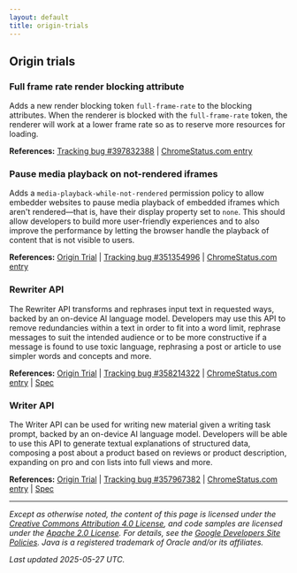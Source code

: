 ```yaml
---
layout: default
title: origin-trials
---
```


## Origin trials

### Full frame rate render blocking attribute

Adds a new render blocking token `full-frame-rate` to the blocking attributes. When the renderer is blocked with the `full-frame-rate` token, the renderer will work at a lower frame rate so as to reserve more resources for loading.

**References:** [Tracking bug #397832388](https://bugs.chromium.org/p/chromium/issues/detail?id=397832388) | [ChromeStatus.com entry](https://chromestatus.com/feature/5109023781429248)

### Pause media playback on not-rendered iframes

Adds a `media-playback-while-not-rendered` permission policy to allow embedder websites to pause media playback of embedded iframes which aren't rendered—that is, have their display property set to `none`. This should allow developers to build more user-friendly experiences and to also improve the performance by letting the browser handle the playback of content that is not visible to users.

**References:** [Origin Trial](https://developer.chrome.com/origintrials/#/trials/active) | [Tracking bug #351354996](https://bugs.chromium.org/p/chromium/issues/detail?id=351354996) | [ChromeStatus.com entry](https://chromestatus.com/feature/5082854470868992)

### Rewriter API

The Rewriter API transforms and rephrases input text in requested ways, backed by an on-device AI language model. Developers may use this API to remove redundancies within a text in order to fit into a word limit, rephrase messages to suit the intended audience or to be more constructive if a message is found to use toxic language, rephrasing a post or article to use simpler words and concepts and more.

**References:** [Origin Trial](https://developer.chrome.com/origintrials/#/trials/active) | [Tracking bug #358214322](https://bugs.chromium.org/p/chromium/issues/detail?id=358214322) | [ChromeStatus.com entry](https://chromestatus.com/feature/5089854436556800) | [Spec](https://wicg.github.io/rewriter-api/)

### Writer API

The Writer API can be used for writing new material given a writing task prompt, backed by an on-device AI language model. Developers will be able to use this API to generate textual explanations of structured data, composing a post about a product based on reviews or product description, expanding on pro and con lists into full views and more.

**References:** [Origin Trial](https://developer.chrome.com/origintrials/#/trials/active) | [Tracking bug #357967382](https://bugs.chromium.org/p/chromium/issues/detail?id=357967382) | [ChromeStatus.com entry](https://chromestatus.com/feature/5089855470993408) | [Spec](https://wicg.github.io/writer-api/)

---

*Except as otherwise noted, the content of this page is licensed under the [Creative Commons Attribution 4.0 License](https://creativecommons.org/licenses/by/4.0/), and code samples are licensed under the [Apache 2.0 License](https://www.apache.org/licenses/LICENSE-2.0). For details, see the [Google Developers Site Policies](https://developers.google.com/site-policies). Java is a registered trademark of Oracle and/or its affiliates.*

*Last updated 2025-05-27 UTC.*
